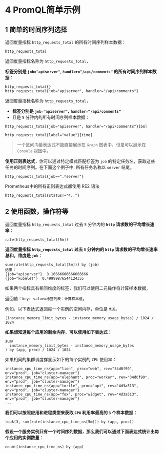 # **4 PromQL简单示例**

## **1 简单的时间序列选择**

返回度量指标 `http_requests_total` 的所有时间序列样本数据：

```
http_requests_total
```

返回度量指标名称为 `http_requests_total`，

**标签分别是 `job="apiserver"`, `handler="/api/comments"` 的所有时间序列样本数据**：

```
http_requests_total{}
http_requests_total{job="apiserver", handler="/api/comments"}
```

返回度量指标名称为 `http_requests_total`，

* **标签分别是 `job="apiserver",` `handler="/api/comments"`**
* 且是 `5` 分钟内的所有时间序列样本数据：

```
http_requests_total{job="apiserver", handler="/api/comments"}[5m]
```

```
http_requests_total{label="value"}[time]
```

> 一个区间向量表达式不能直接展示在 `Graph` 图表中，但是可以展示在 `Console` 视图中。

**使用正则表达式**，你可以通过特定模式匹配标签为 `job` 的特定任务名，获取这些任务的时间序列。在下面这个例子中, 所有任务名称以 `server` 结尾。

```
http_requests_total{job=~".*server"}
```

Prometheus中的所有正则表达式都使用 RE2 语法

```
http_requests_total{status!~"4.."}
```

## **2 使用函数，操作符等**


返回度量指标 `http_requests_total` 过去 `5` 分钟内的 **`http` 请求数的平均增长速率**：

```
rate(http_requests_total[5m])
```

**返回度量指标 `http_requests_total` 过去 `5` 分钟内的 `http` 请求数的平均增长速率总和，维度是 `job`**：

```
sum(rate(http_requests_total[5m])) by (job)
结果：
{job="apiserver"}  0.16666666666666666
{job="kubelet"}  0.49999876544124355
```

如果两个指标具有相同维度的标签，我们可以使用二元操作符计算样本数据，

返回值：`key: value=标签列表：计算样本值`。

例如，以下表达式返回每一个实例的空闲内存，单位是 `MiB`。

```
(instance_memory_limit_bytes - instance_memory_usage_bytes) / 1024 / 1024
```

**如果想知道每个应用的剩余内存，可以使用如下表达式**：


```
sum(
  instance_memory_limit_bytes - instance_memory_usage_bytes
) by (app, proc) / 1024 / 1024
```

如果相同的集群调度群显示如下的每个实例的 `CPU` 使用率：

```
instance_cpu_time_ns{app="lion", proc="web", rev="34d0f99", env="prod", job="cluster-manager"}
instance_cpu_time_ns{app="elephant", proc="worker", rev="34d0f99", env="prod", job="cluster-manager"}
instance_cpu_time_ns{app="turtle", proc="api", rev="4d3a513", env="prod", job="cluster-manager"}
instance_cpu_time_ns{app="fox", proc="widget", rev="4d3a513", env="prod", job="cluster-manager"}
...
```

**我们可以按照应用和进程类型来获取 `CPU` 利用率最高的 `3` 个样本数据**：

```
topk(3, sum(rate(instance_cpu_time_ns[5m])) by (app, proc))
```

**假设一个服务实例只有一个时间序列数据，那么我们可以通过下面表达式统计出每个应用的实例数量**：

```
count(instance_cpu_time_ns) by (app)
```